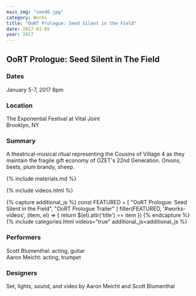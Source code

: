 ```yaml
---
main_img: "seed6.jpg"
category: Works
title: "OoRT Prologue: Seed Silent in the Field"
date: 2017-01-05
year: 2017
---
```


## OoRT Prologue: Seed Silent in The Field

### Dates

January 5-7, 2017
8pm

### Location

The Exponential Festival at Vital Joint
<br>Brooklyn, NY

### Summary

A theatrical-musical ritual representing the Cousins of Village 4 as they maintain the fragile gift economy of OZET's 22nd Generation. Onions, beets, plum brandy, sheep.

{% include materials.md %}

{% include videos.html %}

{% capture additional_js %}
const FEATURED = [
"OoRT Prologue: Seed Silent in the Field",
"OoRT Prologue Trailer"
]
filter(FEATURED, '#works-videos', (item, el) => {
return \$(el).attr('title') == item
})
{% endcapture %}
{% include categories.html videos="true" additional_js=additional_js %}

### Performers

Scott Blumenthal: acting, guitar<br>
Aaron Meicht: acting, trumpet

### Designers

Set, lights, sound, and video by Aaron Meicht and Scott Blumenthal
